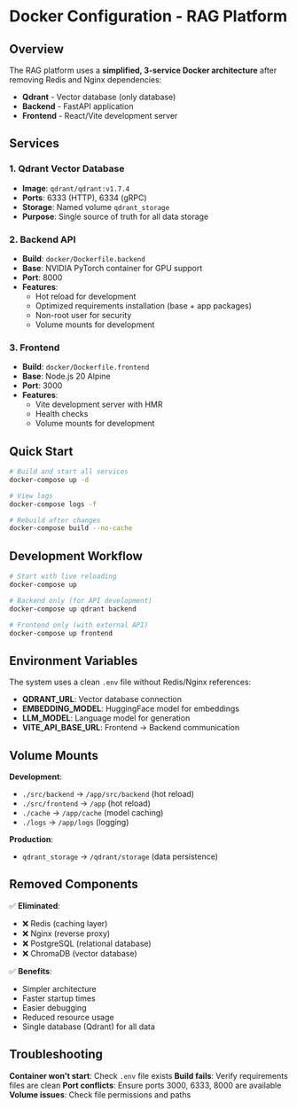 # Docker Configuration - RAG Platform

## Overview

The RAG platform uses a **simplified, 3-service Docker architecture** after removing Redis and Nginx dependencies:

- **Qdrant** - Vector database (only database)
- **Backend** - FastAPI application  
- **Frontend** - React/Vite development server

## Services

### 1. Qdrant Vector Database
- **Image**: `qdrant/qdrant:v1.7.4`
- **Ports**: 6333 (HTTP), 6334 (gRPC)
- **Storage**: Named volume `qdrant_storage`
- **Purpose**: Single source of truth for all data storage

### 2. Backend API
- **Build**: `docker/Dockerfile.backend`
- **Base**: NVIDIA PyTorch container for GPU support
- **Port**: 8000
- **Features**:
  - Hot reload for development
  - Optimized requirements installation (base + app packages)
  - Non-root user for security
  - Volume mounts for development

### 3. Frontend
- **Build**: `docker/Dockerfile.frontend`  
- **Base**: Node.js 20 Alpine
- **Port**: 3000
- **Features**:
  - Vite development server with HMR
  - Health checks
  - Volume mounts for development

## Quick Start

```bash
# Build and start all services
docker-compose up -d

# View logs
docker-compose logs -f

# Rebuild after changes
docker-compose build --no-cache
```

## Development Workflow

```bash
# Start with live reloading
docker-compose up

# Backend only (for API development)
docker-compose up qdrant backend

# Frontend only (with external API)
docker-compose up frontend
```

## Environment Variables

The system uses a clean `.env` file without Redis/Nginx references:

- **QDRANT_URL**: Vector database connection
- **EMBEDDING_MODEL**: HuggingFace model for embeddings
- **LLM_MODEL**: Language model for generation
- **VITE_API_BASE_URL**: Frontend → Backend communication

## Volume Mounts

**Development**:
- `./src/backend` → `/app/src/backend` (hot reload)
- `./src/frontend` → `/app` (hot reload)
- `./cache` → `/app/cache` (model caching)
- `./logs` → `/app/logs` (logging)

**Production**: 
- `qdrant_storage` → `/qdrant/storage` (data persistence)

## Removed Components

✅ **Eliminated**:
- ❌ Redis (caching layer)
- ❌ Nginx (reverse proxy)
- ❌ PostgreSQL (relational database)
- ❌ ChromaDB (vector database)

✅ **Benefits**:
- Simpler architecture
- Faster startup times
- Easier debugging
- Reduced resource usage
- Single database (Qdrant) for all data

## Troubleshooting

**Container won't start**: Check `.env` file exists
**Build fails**: Verify requirements files are clean
**Port conflicts**: Ensure ports 3000, 6333, 8000 are available
**Volume issues**: Check file permissions and paths 